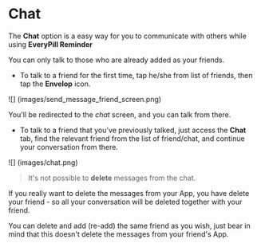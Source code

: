 # Chat

The **Chat** option is a easy way for you to communicate with others while using **EveryPill Reminder**

You can only talk to those who are already added as your friends.

- To talk to a friend for the first time, tap he/she from list of friends, then tap the **Envelop** icon.

![] (images/send_message_friend_screen.png)

You'll be redirected to the *chat* screen, and you can talk from there.


- To talk to a friend that you've previously talked, just access the **Chat** tab, find the relevant friend from the list of friend/chat, and continue your conversation from there.

![] (images/chat.png)


> It's not possible to **delete** messages from the chat. 

If you really want to delete the messages from your App, you have delete your friend - so all your conversation will be deleted together with your friend. 

You can delete and add (re-add) the same friend as you wish, just bear in mind that this doesn't delete the messages from your friend's App.